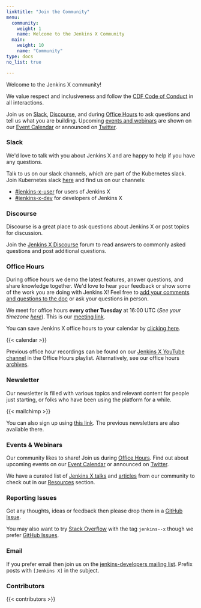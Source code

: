```yaml
---
linktitle: "Join the Community"
menu:
  community:
    weight: 1
    name: Welcome to the Jenkins X Community
  main:
    weight: 10
    name: "Community"
type: docs
no_list: true

---
```


Welcome to the Jenkins X community!

We value respect and inclusiveness and follow the [CDF Code of Conduct](/community/code_of_conduct/) in all interactions.

Join us on [Slack](/community/#slack), [Discourse](https://jenkinsx.discourse.group/), and during [Office Hours](/community/#office-hours) to ask questions and tell us what you are building.
Upcoming [events and webinars](/community/#events--webinars) are shown on our [Event Calendar](/community/calendar) or announced on [Twitter](https://twitter.com/jenkinsxio).

<!-- {{< figure src="/images/community/GoCommunity-background.png" class="img-thumbnail" >}}
image by Ashley McNamara, [creative commons license](https://github.com/ashleymcnamara/gophers/blob/master/GoCommunity.png) -->


### Slack 

We'd love to talk with you about Jenkins X and are happy to help if you have any questions.

Talk to us on our slack channels, which are part of the Kubernetes slack.
Join Kubernetes slack [here](http://slack.k8s.io/) and find us on our channels:

* [\#jenkins-x-user](https://kubernetes.slack.com/messages/C9MBGQJRH) for users of Jenkins X
* [\#jenkins-x-dev](https://kubernetes.slack.com/messages/C9LTHT2BB) for developers of Jenkins X

### Discourse

Discourse is a great place to ask questions about Jenkins X or post topics for discussion. 

Join the [Jenkins X Discourse](https://jenkinsx.discourse.group/) forum to read answers to commonly asked questions and post additional questions.

### Office Hours

During office hours we demo the latest features, answer questions, and share knowledge together.
We'd love to hear your feedback or show some of the work you are doing with Jenkins X!
Feel free to [add your comments and questions to the doc](https://docs.google.com/document/d/1wHdBlZAN-ndPELuBoM5HBnYiQLvcz92-euXne2mKOEI/edit) or ask your questions in person.

We meet for office hours **every other Tuesday** at 16:00 UTC (*See your timezone [here](https://time.is/1600_in_UTC)*).
This is our [meeting link](https://zoom.us/j/397862697). 

You can save Jenkins X office hours to your calendar by [clicking here](https://calendar.google.com/event?action=TEMPLATE&tmeid=NDFhNDVyNGdzMW9nZnBpNzhpdGZsMG5qZWpfMjAyMDA1MTlUMTUwMDAwWiAwMzJwcDVlMDJqMjJiMHFqdGs2YTRxc21lY0Bn&tmsrc=032pp5e02j22b0qjtk6a4qsmec%40group.calendar.google.com&scp=ALL). 

{{< calendar >}}

<!-- Zoom link: <https://zoom.us/j/397862697> -->

Previous office hour recordings can be found on our [Jenkins X YouTube channel](https://www.youtube.com/channel/UCN2kblPjXKMcjjVYmwvquvg/playlists) in the Office Hours playlist.
Alternatively, see our office hours [archives](/community/office_hours/).


### Newsletter
Our newsletter is filled with various topics and relevant content for people just starting, or folks who have been using the platform for a while.

{{< mailchimp >}}

You can also sign up using [this link](https://us7.campaign-archive.com/home/?u=d0c128ac1f69ba2bb20742976&id=84d053b0a0).
The previous newsletters are also available there.

### Events & Webinars

Our community likes to share! Join us during [Office Hours](/community/office_hours).
Find out about upcoming events on our [Event Calendar](/community/calendar) or announced on [Twitter](https://twitter.com/jenkinsxio). 

We have a curated list of [Jenkins X talks](/docs/resources/demos-talks-posts/talks/) and [articles](/docs/resources/demos-talks-posts/articles/) from our community to check out in our [Resources](/docs/resources/demos-talks-posts/) section.

### Reporting Issues

Got any thoughts, ideas or feedback then please drop them in a [GitHub Issue](https://github.com/jenkins-x/jx/issues/new).

You may also want to try [Stack Overflow](https://stackoverflow.com/questions/tagged/jenkins--x) with the tag `jenkins--x` though we prefer [GitHub Issues](https://github.com/jenkins-x/jx/issues).

### Email

If you prefer email then join us on the [jenkins-developers mailing list](https://groups.google.com/forum/#!forum/jenkinsci-dev). Prefix posts with `[Jenkins X]` in the subject.

### Contributors

{{< contributors >}}
